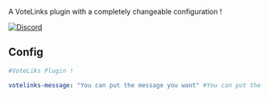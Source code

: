 A VoteLinks plugin with a completely changeable configuration ! 

[![Discord](https://img.shields.io/discord/769255746062778388.svg?label=&logo=discord&logoColor=ffffff&color=7389D8&labelColor=6A7EC2)](https://discord.gg/tBSFUVRJ9f)



## Config
```yaml
#VoteLiks Plugin !

votelinks-message: "You can put the message you want" #You can put the message you want


```